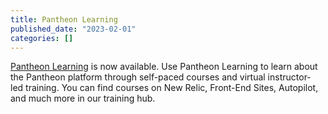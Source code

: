 ```yaml
---
title: Pantheon Learning
published_date: "2023-02-01"
categories: []
---
```

[Pantheon Learning](https://learning.pantheon.io/) is now available. Use Pantheon Learning to learn about the Pantheon platform through self-paced courses and virtual instructor-led training. You can find courses on New Relic, Front-End Sites, Autopilot, and much more in our training hub.
